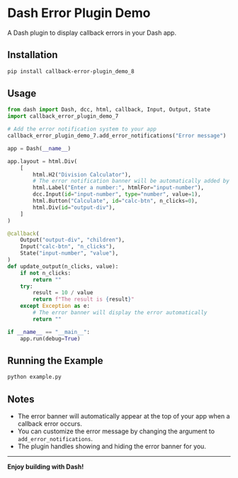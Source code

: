 # Dash Error Plugin Demo

A Dash plugin to display callback errors in your Dash app.

## Installation

```bash
pip install callback-error-plugin_demo_8
```

## Usage

```python
from dash import Dash, dcc, html, callback, Input, Output, State
import callback_error_plugin_demo_7

# Add the error notification system to your app
callback_error_plugin_demo_7.add_error_notifications("Error message")

app = Dash(__name__)

app.layout = html.Div(
    [
        html.H2("Division Calculator"),
        # The error notification banner will be automatically added by the plugin
        html.Label("Enter a number:", htmlFor="input-number"),
        dcc.Input(id="input-number", type="number", value=1),
        html.Button("Calculate", id="calc-btn", n_clicks=0),
        html.Div(id="output-div"),
    ]
)

@callback(
    Output("output-div", "children"),
    Input("calc-btn", "n_clicks"),
    State("input-number", "value"),
)
def update_output(n_clicks, value):
    if not n_clicks:
        return ""
    try:
        result = 10 / value
        return f"The result is {result}"
    except Exception as e:
        # The error banner will display the error automatically
        return ""

if __name__ == "__main__":
    app.run(debug=True)
```

## Running the Example

```bash
python example.py
```

## Notes

- The error banner will automatically appear at the top of your app when a callback error occurs.
- You can customize the error message by changing the argument to `add_error_notifications`.
- The plugin handles showing and hiding the error banner for you.

---

**Enjoy building with Dash!**

 
